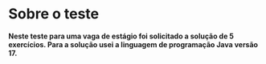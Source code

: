 # Sobre o teste

<b>Neste teste para uma vaga de estágio foi solicitado a solução de 5 exercícios. Para a solução usei a linguagem de programação Java versão 17.</b>
